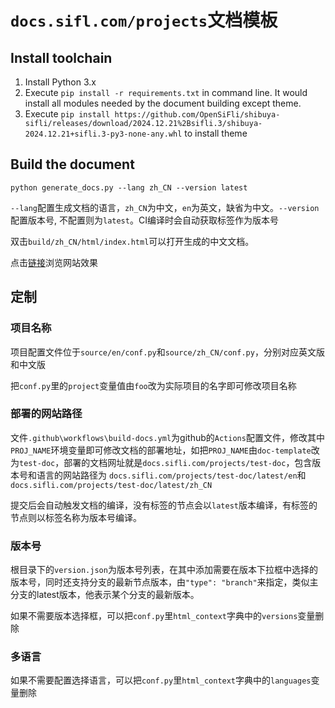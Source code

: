 # `docs.sifl.com/projects`文档模板

## Install toolchain
1. Install Python 3.x
1. Execute `pip install -r requirements.txt` in command line. It would install all modules needed by the document building except theme.
1. Execute `pip install https://github.com/OpenSiFli/shibuya-sifli/releases/download/2024.12.21%2Bsifli.3/shibuya-2024.12.21+sifli.3-py3-none-any.whl` to install theme

## Build the document
```shell
python generate_docs.py --lang zh_CN --version latest
```

`--lang`配置生成文档的语言，`zh_CN`为中文，`en`为英文，缺省为中文。`--version`配置版本号, 不配置则为`latest`。CI编译时会自动获取标签作为版本号

双击`build/zh_CN/html/index.html`可以打开生成的中文文档。

点击[链接]((https://docs.sifli.com/projects/doc-template/latest/zh_CN/index.html))浏览网站效果


## 定制
### 项目名称
项目配置文件位于`source/en/conf.py`和`source/zh_CN/conf.py`，分别对应英文版和中文版

把`conf.py`里的`project`变量值由`foo`改为实际项目的名字即可修改项目名称

### 部署的网站路径
文件`.github\workflows\build-docs.yml`为github的`Actions`配置文件，修改其中`PROJ_NAME`环境变量即可修改文档的部署地址，如把`PROJ_NAME`由`doc-template`改为`test-doc`，部署的文档网址就是`docs.sifli.com/projects/test-doc`，包含版本号和语言的网站路径为
`docs.sifli.com/projects/test-doc/latest/en`和`docs.sifli.com/projects/test-doc/latest/zh_CN`

提交后会自动触发文档的编译，没有标签的节点会以`latest`版本编译，有标签的节点则以标签名称为版本号编译。

### 版本号
根目录下的`version.json`为版本号列表，在其中添加需要在版本下拉框中选择的版本号，同时还支持分支的最新节点版本，由`"type": "branch"`来指定，类似主分支的latest版本，他表示某个分支的最新版本。

如果不需要版本选择框，可以把`conf.py`里`html_context`字典中的`versions`变量删除

### 多语言
如果不需要配置选择语言，可以把`conf.py`里`html_context`字典中的`languages`变量删除